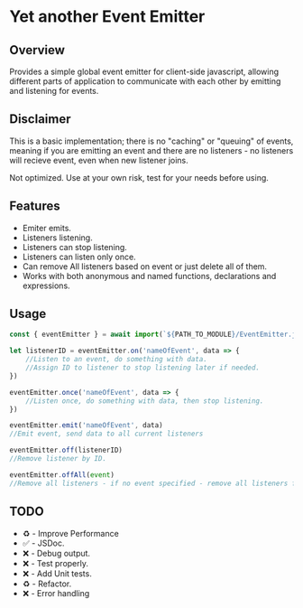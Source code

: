 # Yet another Event Emitter

## Overview

Provides a simple global event emitter for client-side javascript, allowing different parts of application to communicate with each other by emitting and listening for events.

## Disclaimer

This is a basic implementation; there is no "caching" or "queuing" of events, meaning if you are emitting an event and there are no listeners - no listeners will recieve event, even when new listener joins.

Not optimized.
Use at your own risk, test for your needs before using.

## Features

- Emiter emits.
- Listeners listening.
- Listeners can stop listening.
- Listeners can listen only once.
- Can remove All listeners based on event or just delete all of them.
- Works with both anonymous and named functions, declarations and expressions.

## Usage

```js
const { eventEmitter } = await import(`${PATH_TO_MODULE}/EventEmitter.js`)

let listenerID = eventEmitter.on('nameOfEvent', data => {
	//Listen to an event, do something with data.
	//Assign ID to listener to stop listening later if needed.
})

eventEmitter.once('nameOfEvent', data => {
	//Listen once, do something with data, then stop listening.
})

eventEmitter.emit('nameOfEvent', data)
//Emit event, send data to all current listeners

eventEmitter.off(listenerID)
//Remove listener by ID.

eventEmitter.offAll(event)
//Remove all listeners - if no event specified - remove all listeners for all events.
```

## TODO

- :recycle: - Improve Performance
- :white_check_mark: - JSDoc.
- :x: - Debug output.
- :x: - Test properly.
- :x: - Add Unit tests.
- :recycle: - Refactor.
- :x: - Error handling
